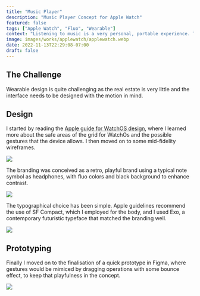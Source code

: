 ```yaml
---
title: "Music Player"
description: "Music Player Concept for Apple Watch"
featured: false
tags: ["Apple Watch", "Fluo", "Wearable"]
context: "Listening to music is a very personal, portable experience. This is a concept app that plays on retro feelings and geometries."
image: images/works/applewatch/applewatch.webp
date: 2022-11-13T22:29:08-07:00
draft: false
---
```


## The Challenge

Wearable design is quite challenging as the real estate is very little and the interface needs to be designed with the motion in mind. 

## Design

I started by reading the [Apple guide for WatchOS design](https://developer.apple.com/design/human-interface-guidelines/designing-for-watchos), where I learned more about the safe areas of the grid for WatchOs and the possible gestures that the device allows. I then moved on to some mid-fidelity wireframes.

![](/images/works/applewatch/Wireframe.webp)


The branding was conceived as a retro, playful brand using a typical note symbol as headphones, with fluo colors and black background to enhance contrast.

![](/images/works/applewatch/Logo.webp)

The typographical choice has been simple. Apple guidelines recommend the use of SF Compact, which I employed for the body, and I used Exo, a contemporary futuristic typeface that matched the branding well.

![](/images/works/applewatch/Typography.webp)


## Prototyping

Finally I moved on to the finalisation of a quick prototype in Figma, where gestures would be mimiced by dragging operations with some bounce effect, to keep that playfulness in the concept.

![](/images/works/applewatch/PlayerMotion.gif)


